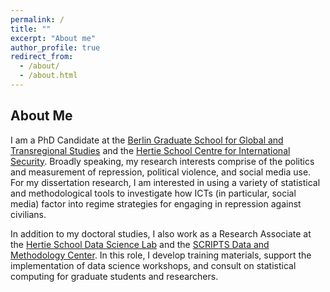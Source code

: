 ```yaml
---
permalink: /
title: ""
excerpt: "About me"
author_profile: true
redirect_from:
  - /about/
  - /about.html
---
```


About Me
------

I am a PhD Candidate at the [Berlin Graduate School for Global and Transregional Studies](https://www.scripts-berlin.eu/birt/bgts/index.html) and the [Hertie School Centre for International Security](https://www.hertie-school.org/en/international-security). Broadly speaking, my research interests comprise of the politics and measurement of repression, political violence, and social media use. For my dissertation research, I am interested in using a variety of statistical and methodological tools to investigate how ICTs (in particular, social media) factor into regime strategies for engaging in repression against civilians.

In addition to my doctoral studies, I also work as a Research Associate at the [Hertie School Data Science Lab](https://www.hertie-school.org/en/datasciencelab) and the [SCRIPTS Data and Methodology Center](https://www.scripts-berlin.eu/research/data-and-methodology-center/index.html). In this role, I develop training materials, support the implementation of data science workshops, and consult on statistical computing for graduate students and researchers.
